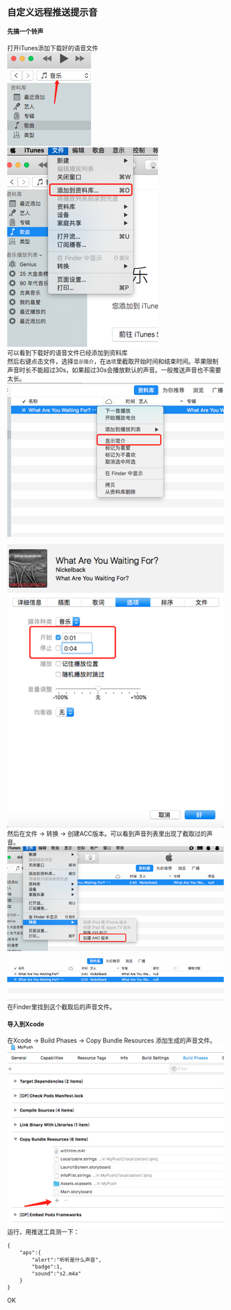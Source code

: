 ## 自定义远程推送提示音
#### 先搞一个铃声
打开iTunes添加下载好的语音文件   
![](https://github.com/drunkbread/PushTest/blob/master/attchments/sounds/sound1.png)  
![](https://github.com/drunkbread/PushTest/blob/master/attchments/sounds/sound2.png)   
可以看到下载好的语音文件已经添加到资料库   
然后右键点击文件，选择`显示简介`，在`选项`里截取开始时间和结束时间。苹果限制声音时长不能超过30s，如果超过30s会播放默认的声音。一般推送声音也不需要太长。   
![](https://github.com/drunkbread/PushTest/blob/master/attchments/sounds/sound3.png)     

![](https://github.com/drunkbread/PushTest/blob/master/attchments/sounds/sound4.png)     
然后在文件 -> 转换 -> 创建ACC版本。可以看到声音列表里出现了截取过的声音。
![](https://github.com/drunkbread/PushTest/blob/master/attchments/sounds/sound5.png)     

![](https://github.com/drunkbread/PushTest/blob/master/attchments/sounds/sound6.png)     
在Finder里找到这个截取后的声音文件。
####  导入到Xcode
在Xcode -> Build Phases -> Copy Bundle Resources 添加生成的声音文件。
![](https://github.com/drunkbread/PushTest/blob/master/attchments/sounds/sound8.png)    
运行，用推送工具测一下：   

```
{
    "aps":{
        "alert":"听听是什么声音",
        "badge":1,
        "sound":"s2.m4a"
    }
}
```    
OK




